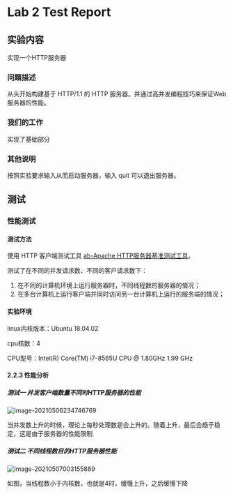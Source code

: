 # Lab 2 Test Report



## 实验内容

实现一个HTTP服务器

### 问题描述

从头开始构建基于 HTTP/1.1 的 HTTP 服务器。并通过高并发编程技巧来保证Web服务器的性能。

### 我们的工作

实现了基础部分

### 其他说明

按照实验要求输入从而启动服务器，输入 quit 可以退出服务器。

## 测试

### 性能测试

#### 测试方法

使用 HTTP 客户端测试工具 [ab-Apache HTTP服务器基准测试工具](http://httpd.apache.org/docs/current/programs/ab.html)。

测试了在不同的并发请求数、不同的客户请求数下：

1. 在不同的计算机环境上运行服务器时，不同线程数的服务器的情况；
2. 在多台计算机上运行客户端并同时访问另一台计算机上运行的服务端的情况；

#### 实验环境

linux内核版本：Ubuntu 18.04.02

cpu核数：4

CPU型号：Intel(R) Core(TM) i7-8565U CPU @ 1.80GHz   1.99 GHz

#### 2.2.3 性能分析

##### 测试一 并发客户端数量不同时HTTP服务器的性能 

![image-20210506234746769](C:\Users\87242\AppData\Roaming\Typora\typora-user-images\image-20210506234746769.png)

当并发数上升的时候，理论上每秒处理数是会上升的。随着上升，最后会趋于稳定，这是由于服务器的性能限制

##### 测试二 不同线程数目的HTTP服务器性能



![image-20210507003155889](C:\Users\87242\AppData\Roaming\Typora\typora-user-images\image-20210507003155889.png)

如图，当线程数小于内核数，也就是4时，缓慢上升，之后缓慢下降

